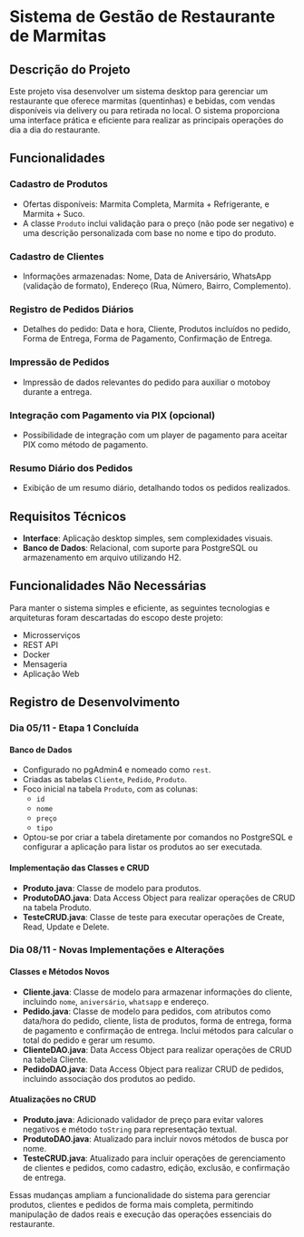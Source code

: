 # Sistema de Gestão de Restaurante de Marmitas

## Descrição do Projeto
Este projeto visa desenvolver um sistema desktop para gerenciar um restaurante que oferece marmitas (quentinhas) e bebidas, com vendas disponíveis via delivery ou para retirada no local. O sistema proporciona uma interface prática e eficiente para realizar as principais operações do dia a dia do restaurante.

## Funcionalidades

### Cadastro de Produtos
- Ofertas disponíveis: Marmita Completa, Marmita + Refrigerante, e Marmita + Suco.
- A classe `Produto` inclui validação para o preço (não pode ser negativo) e uma descrição personalizada com base no nome e tipo do produto.

### Cadastro de Clientes
- Informações armazenadas: Nome, Data de Aniversário, WhatsApp (validação de formato), Endereço (Rua, Número, Bairro, Complemento).

### Registro de Pedidos Diários
- Detalhes do pedido: Data e hora, Cliente, Produtos incluídos no pedido, Forma de Entrega, Forma de Pagamento, Confirmação de Entrega.

### Impressão de Pedidos
- Impressão de dados relevantes do pedido para auxiliar o motoboy durante a entrega.

### Integração com Pagamento via PIX (opcional)
- Possibilidade de integração com um player de pagamento para aceitar PIX como método de pagamento.

### Resumo Diário dos Pedidos
- Exibição de um resumo diário, detalhando todos os pedidos realizados.

## Requisitos Técnicos
- **Interface**: Aplicação desktop simples, sem complexidades visuais.
- **Banco de Dados**: Relacional, com suporte para PostgreSQL ou armazenamento em arquivo utilizando H2.

## Funcionalidades Não Necessárias
Para manter o sistema simples e eficiente, as seguintes tecnologias e arquiteturas foram descartadas do escopo deste projeto:

- Microsserviços
- REST API
- Docker
- Mensageria
- Aplicação Web

## Registro de Desenvolvimento

### Dia 05/11 - Etapa 1 Concluída
#### Banco de Dados
- Configurado no pgAdmin4 e nomeado como `rest`.
- Criadas as tabelas `Cliente`, `Pedido`, `Produto`.
- Foco inicial na tabela `Produto`, com as colunas:
  - `id`
  - `nome`
  - `preço`
  - `tipo`
- Optou-se por criar a tabela diretamente por comandos no PostgreSQL e configurar a aplicação para listar os produtos ao ser executada.

#### Implementação das Classes e CRUD
- **Produto.java**: Classe de modelo para produtos.
- **ProdutoDAO.java**: Data Access Object para realizar operações de CRUD na tabela Produto.
- **TesteCRUD.java**: Classe de teste para executar operações de Create, Read, Update e Delete.

### Dia 08/11 - Novas Implementações e Alterações
#### Classes e Métodos Novos
- **Cliente.java**: Classe de modelo para armazenar informações do cliente, incluindo `nome`, `aniversário`, `whatsapp` e endereço.
- **Pedido.java**: Classe de modelo para pedidos, com atributos como data/hora do pedido, cliente, lista de produtos, forma de entrega, forma de pagamento e confirmação de entrega. Inclui métodos para calcular o total do pedido e gerar um resumo.
- **ClienteDAO.java**: Data Access Object para realizar operações de CRUD na tabela Cliente.
- **PedidoDAO.java**: Data Access Object para realizar CRUD de pedidos, incluindo associação dos produtos ao pedido.

#### Atualizações no CRUD
- **Produto.java**: Adicionado validador de preço para evitar valores negativos e método `toString` para representação textual.
- **ProdutoDAO.java**: Atualizado para incluir novos métodos de busca por nome.
- **TesteCRUD.java**: Atualizado para incluir operações de gerenciamento de clientes e pedidos, como cadastro, edição, exclusão, e confirmação de entrega.

Essas mudanças ampliam a funcionalidade do sistema para gerenciar produtos, clientes e pedidos de forma mais completa, permitindo manipulação de dados reais e execução das operações essenciais do restaurante.
